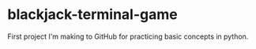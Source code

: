 # blackjack-terminal-game
First project I'm making to GitHub for practicing basic concepts in python. 
